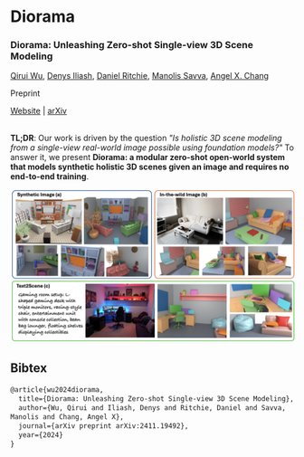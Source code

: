 # Diorama

### Diorama: Unleashing Zero-shot Single-view 3D Scene Modeling


[Qirui Wu](https://qiruiw.github.io/), [Denys Iliash](), [Daniel Ritchie](https://dritchie.github.io/), [Manolis Savva](https://msavva.github.io/), [Angel X. Chang](http://angelxuanchang.github.io/)


Preprint

[Website](https://3dlg-hcvc.github.io/diorama/) | [arXiv](https://arxiv.org/abs/2411.19492) 

\
**TL;DR**: Our work is driven by the question *"Is holistic 3D scene modeling from a single-view real-world image possible using foundation models?"* To answer it, we present **Diorama: a modular zero-shot open-world system that models synthetic holistic 3D scenes given an image and requires no end-to-end training**.

![teaser](docs/static/images/teaser.png)


## Bibtex
```
@article{wu2024diorama,
  title={Diorama: Unleashing Zero-shot Single-view 3D Scene Modeling},
  author={Wu, Qirui and Iliash, Denys and Ritchie, Daniel and Savva, Manolis and Chang, Angel X},
  journal={arXiv preprint arXiv:2411.19492},
  year={2024}
}
```
